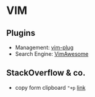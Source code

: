 VIM
===

Plugins
-------

- Management: [vim-plug](https://github.com/junegunn/vim-plug)
- Search Engine: [VimAwesome](http://vimawesome.com/)


StackOverflow & co.
-------------------

- copy form clipboard `"+p` [link](https://vi.stackexchange.com/questions/84/how-can-i-copy-text-to-the-system-clipboard-from-vim)



